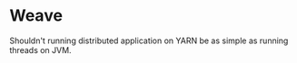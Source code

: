 Weave
=====
Shouldn't running distributed application on YARN be as simple as running threads on JVM.
